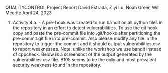 QUALITYCONTROL Project Report
David Estrada, Ziyi Lu, Noah Greer, Will Mccrite
April 24, 2023

1. Activity 4.a. - A pre-hook was created to run bandit on all python files in the repository in an effort to detect vulnerabilities. 
To use the git hook copy and paste the pre-commit file into .git/hooks after partitioning the pre-commit.git file into pre-commit. 
Also please modify any file in the repository to trigger the commit and it should output vulnerabilities.csv to report weaknesses. 
Note: unlike the workshop we use bandit instead of cppcheck. Below is a screenshot of the output generated by the vulnerabilities.csv file. 
B105 seems to be the only and most prevalent security weakness found in the repository.
